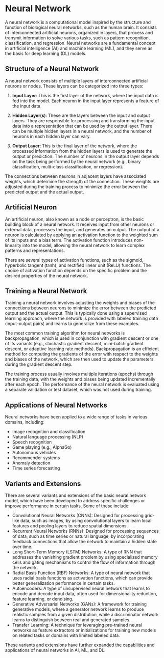 # Neural Network

A neural network is a computational model inspired by the structure and function of biological neural networks, such as the human brain. It consists of interconnected artificial neurons, organized in layers, that process and transmit information to solve various tasks, such as pattern recognition, classification, and regression. Neural networks are a fundamental concept in artificial intelligence (AI) and machine learning (ML), and they serve as the basis for deep learning (DL) models.

## Structure of a Neural Network

A neural network consists of multiple layers of interconnected artificial neurons or nodes. These layers can be categorized into three types:

1. **Input Layer**: This is the first layer of the network, where the input data is fed into the model. Each neuron in the input layer represents a feature of the input data.

2. **Hidden Layer(s)**: These are the layers between the input and output layers. They are responsible for processing and transforming the input data into a representation that can be used by the output layer. There can be multiple hidden layers in a neural network, and the number of neurons in each hidden layer can vary.

3. **Output Layer**: This is the final layer of the network, where the processed information from the hidden layers is used to generate the output or prediction. The number of neurons in the output layer depends on the task being performed by the neural network (e.g., binary classification, multi-class classification, or regression).

The connections between neurons in adjacent layers have associated weights, which determine the strength of the connection. These weights are adjusted during the training process to minimize the error between the predicted output and the actual output.

## Artificial Neuron

An artificial neuron, also known as a node or perceptron, is the basic building block of a neural network. It receives input from other neurons or external data, processes the input, and generates an output. The output of a neuron is calculated by applying an activation function to the weighted sum of its inputs and a bias term. The activation function introduces non-linearity into the model, allowing the neural network to learn complex patterns and representations.

There are several types of activation functions, such as the sigmoid, hyperbolic tangent (tanh), and rectified linear unit (ReLU) functions. The choice of activation function depends on the specific problem and the desired properties of the neural network.

## Training a Neural Network

Training a neural network involves adjusting the weights and biases of the connections between neurons to minimize the error between the predicted output and the actual output. This is typically done using a supervised learning approach, where the network is provided with labeled training data (input-output pairs) and learns to generalize from these examples.

The most common training algorithm for neural networks is backpropagation, which is used in conjunction with gradient descent or one of its variants (e.g., stochastic gradient descent, mini-batch gradient descent, or adaptive learning rate methods). Backpropagation is an efficient method for computing the gradients of the error with respect to the weights and biases of the network, which are then used to update the parameters during the gradient descent step.

The training process usually involves multiple iterations (epochs) through the training data, with the weights and biases being updated incrementally after each epoch. The performance of the neural network is evaluated using a separate validation or test dataset, which was not used during training.

## Applications of Neural Networks

Neural networks have been applied to a wide range of tasks in various domains, including:

- Image recognition and classification
- Natural language processing (NLP)
- Speech recognition
- Game playing (e.g., AlphaGo)
- Autonomous vehicles
- Recommender systems
- Anomaly detection
- Time series forecasting

## Variants and Extensions

There are several variants and extensions of the basic neural network model, which have been developed to address specific challenges or improve performance in certain tasks. Some of these include:

- Convolutional Neural Networks (CNNs): Designed for processing grid-like data, such as images, by using convolutional layers to learn local features and pooling layers to reduce spatial dimensions.
- Recurrent Neural Networks (RNNs): Designed for processing sequences of data, such as time series or natural language, by incorporating feedback connections that allow the network to maintain a hidden state over time.
- Long Short-Term Memory (LSTM) Networks: A type of RNN that addresses the vanishing gradient problem by using specialized memory cells and gating mechanisms to control the flow of information through the network.
- Radial Basis Function (RBF) Networks: A type of neural network that uses radial basis functions as activation functions, which can provide better generalization performance in certain tasks.
- Autoencoders: A type of unsupervised neural network that learns to encode and decode input data, often used for dimensionality reduction, feature learning, or denoising.
- Generative Adversarial Networks (GANs): A framework for training generative models, where a generator network learns to produce realistic samples from a given distribution, while a discriminator network learns to distinguish between real and generated samples.
- Transfer Learning: A technique for leveraging pre-trained neural networks as feature extractors or initializations for training new models on related tasks or domains with limited labeled data.

These variants and extensions have further expanded the capabilities and applications of neural networks in AI, ML, and DL.
